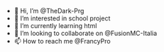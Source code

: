 - 👋 Hi, I’m @TheDark-Prg
- 👀 I’m interested in school project
- 🌱 I’m currently learning html
- 💞️ I’m looking to collaborate on @FusionMC-Italia
- 📫 How to reach me @FrancyPro

<!---
TheDark-Prg/TheDark-Prg is a ✨ special ✨ repository because its `README.md` (this file) appears on your GitHub profile.
You can click the Preview link to take a look at your changes.
--->
